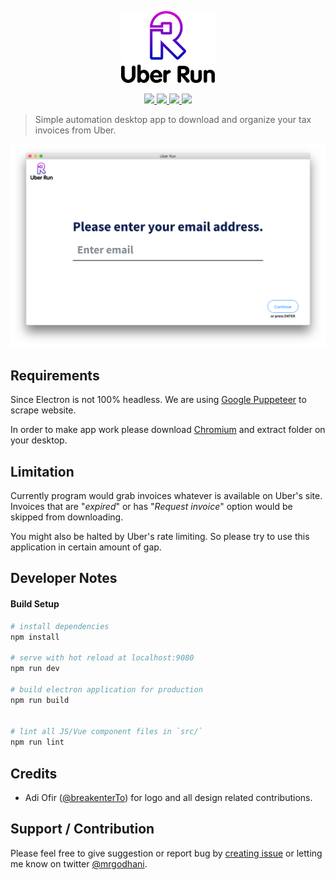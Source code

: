 <p align="center"><img src="/uber-run.png" alt="Uber Run" width="150"></p>

<p align="center">
<a href="https://travis-ci.org/break-enter/uberrun">
<img src="https://travis-ci.org/break-enter/uberrun.svg?branch=master">
</a>
<a href="https://codeclimate.com/github/break-enter/uberrun/maintainability">
<img src="https://api.codeclimate.com/v1/badges/a176f7fdd72bd288291f/maintainability" />
</a>
<a href="https://david-dm.org/break-enter/uberrun">
<img src="https://david-dm.org/break-enter/uberrun.svg" />
</a>
<a href="https://david-dm.org/break-enter/uberrun?type=dev" title="devDependencies status"><img src="https://david-dm.org/break-enter/uberrun/dev-status.svg"/></a>
</p>


> Simple automation desktop app to download and organize your tax invoices from Uber.


![screenshot](/appscreen.png)

## Requirements

Since Electron is not 100% headless. We are using [Google Puppeteer](https://github.com/GoogleChrome/puppeteer) to scrape website.

In order to make app work please download [Chromium](https://download-chromium.appspot.com/) and extract folder on your desktop.

## Limitation

Currently program would grab invoices whatever is available on Uber's site. Invoices that are "*expired*" or has "*Request invoice*" option would be skipped from downloading.

You might also be halted by Uber's rate limiting. So please try to use this application in certain amount of gap.

## Developer Notes

#### Build Setup

``` bash
# install dependencies
npm install

# serve with hot reload at localhost:9080
npm run dev

# build electron application for production
npm run build


# lint all JS/Vue component files in `src/`
npm run lint

```

## Credits

- Adi Ofir ([@breakenterTo](https://twitter.com/breakenterTo)) for logo and all design related contributions.

## Support / Contribution

Please feel free to give suggestion or report bug by [creating issue](https://github.com/break-enter/uberrun/issues) or letting me know on twitter [@mrgodhani](https://twitter.com/mrgodhani).
